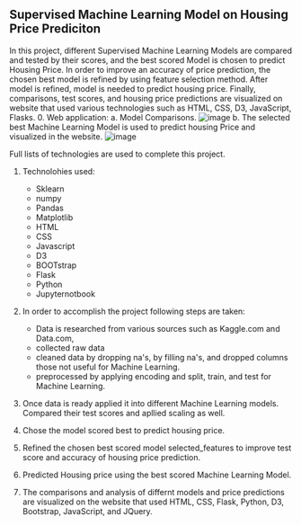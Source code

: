 ## Supervised Machine Learning Model on Housing Price Prediciton 

In this project, different Supervised Machine Learning Models are compared and tested by their scores, and the best scored Model is chosen to predict Housing Price. In order to improve an accuracy of price prediction, the chosen best model is refined by using feature selection method. After model is refined, model is needed to predict housing price. Finally, comparisons, test scores, and housing price predictions are visualized on website that used various technologies such as HTML, CSS, D3, JavaScript, Flasks. 
0. Web application: 
a. Model Comparisons.
![image](https://user-images.githubusercontent.com/67448948/134741898-a367abd8-7098-4d68-a0ca-bf2f97487b6e.png)
b. The selected best Machine Learning Model is used to predict housing Price and visualized in the website.
![image](https://user-images.githubusercontent.com/67448948/134743648-95737a80-0a07-44ae-8eef-9fa6c5fa6d52.png)


Full lists of technologies are used to complete this project. 
1. Technolohies used:
    * Sklearn
    * numpy
    * Pandas 
    * Matplotlib
    * HTML
    * CSS
    * Javascript
    * D3
    * BOOTstrap
    * Flask
    * Python
    * Jupyternotbook 
2. In order to accomplish the project following steps are taken:
   * Data is researched from various sources such as Kaggle.com and Data.com, 
   * collected raw data 
   * cleaned data by dropping na's, by filling na's, and dropped columns those not useful for Machine Learning. 
   * preprocessed by applying encoding and split, train, and test for Machine Learning.
    
3. Once data is ready applied it into different Machine Learning models. Compared their test scores and apllied scaling as well.
4.  Chose the model scored best to predict housing price.
5.  Refined the chosen best scored model selected_features to improve test score and accuracy of housing price prediction.
6.  Predicted Housing price using the best scored Machine Learning Model.
7.  The comparisons and analysis of differnt models and price predictions are visualized on the website that used HTML, CSS, Flask, Python, D3, Bootstrap, JavaScript, and JQuery. 
   
  


